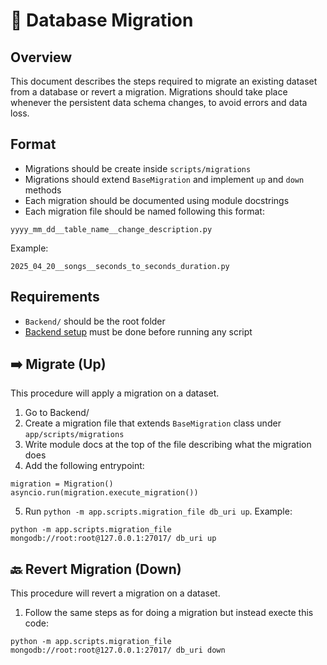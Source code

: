 # 🧱 Database Migration

## Overview
This document describes the steps required to migrate an existing dataset from a database or revert a migration.
Migrations should take place whenever the persistent data schema changes, to avoid errors and data loss.

## Format

- Migrations should be create inside `scripts/migrations`
- Migrations should extend `BaseMigration` and implement `up` and `down` methods
- Each migration should be documented using module docstrings
- Each migration file should be named following this format:
```
yyyy_mm_dd__table_name__change_description.py
```
Example:
```
2025_04_20__songs__seconds_to_seconds_duration.py
```

## Requirements

- `Backend/` should be the root folder
- [Backend setup](../backend/SETUP.md) must be done before running any script


## ➡️ Migrate (Up)

This procedure will apply a migration on a dataset.

1. Go to Backend/
2. Create a migration file that extends `BaseMigration` class under `app/scripts/migrations`
3. Write module docs at the top of the file describing what the migration does
4. Add the following entrypoint:
```
migration = Migration()
asyncio.run(migration.execute_migration())
```
5. Run `python -m app.scripts.migration_file db_uri up`.
Example:
```
python -m app.scripts.migration_file mongodb://root:root@127.0.0.1:27017/ db_uri up
```

## 🔙 Revert Migration (Down)

This procedure will revert a migration on a dataset.

1. Follow the same steps as for doing a migration but instead execte this code:
```
python -m app.scripts.migration_file mongodb://root:root@127.0.0.1:27017/ db_uri down
```

